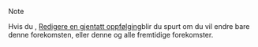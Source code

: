 <!-- markdownlint-disable-file MD041 -->
> [!NOTE]
> Hvis  du , [Redigere en gjentatt oppfølging][1]blir du spurt om du vil endre bare denne forekomsten, eller denne og alle fremtidige forekomster.

<!-- Referenced links -->
[1]: ../recurrence/edit.md
